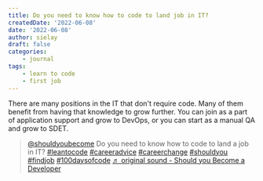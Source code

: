 ```yaml
---
title: Do you need to know how to code to land job in IT?
createdDate: '2022-06-08'
date: '2022-06-08'
author: sielay
draft: false
categories:
    - journal
tags:
    - learn to code
    - first job
---
```


There are many positions in the IT that don't require code. Many of them benefit from having that knowledge to grow further. You can join as a part of application support and grow to DevOps, or you can start as a manual QA and grow to SDET.

<blockquote class="tiktok-embed" cite="https://www.tiktok.com/@shouldyoubecome/video/7106983997690891526" data-video-id="7106983997690891526" style="max-width: 605px;min-width: 325px;" > <section> <a target="_blank" title="@shouldyoubecome" href="https://www.tiktok.com/@shouldyoubecome">@shouldyoubecome</a> Do you need to know how to code to land a job in IT? <a title="leantocode" target="_blank" href="https://www.tiktok.com/tag/leantocode">#leantocode</a> <a title="careeradvice" target="_blank" href="https://www.tiktok.com/tag/careeradvice">#careeradvice</a> <a title="careerchange" target="_blank" href="https://www.tiktok.com/tag/careerchange">#careerchange</a> <a title="shouldyou" target="_blank" href="https://www.tiktok.com/tag/shouldyou">#shouldyou</a> <a title="findjob" target="_blank" href="https://www.tiktok.com/tag/findjob">#findjob</a> <a title="100daysofcode" target="_blank" href="https://www.tiktok.com/tag/100daysofcode">#100daysofcode</a> <a target="_blank" title="♬ original sound - Should you Become a Developer" href="https://www.tiktok.com/music/original-sound-7106984002862877445">♬ original sound - Should you Become a Developer</a> </section> </blockquote> <script async src="https://www.tiktok.com/embed.js"></script>